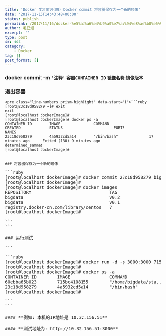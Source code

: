 ```yaml
---
title: 'Docker 学习笔记(四) Docker commit 将容器保存为一个新的镜像'
date: '2017-11-16T14:43:48+00:00'
status: publish
permalink: /2017/11/16/docker-%e5%ad%a6%e4%b9%a0%e7%ac%94%e8%ae%b0%e5%9b%9b-docker-commit-%e5%b0%86%e5%ae%b9%e5%99%a8%e4%bf%9d%e5%ad%98%e4%b8%ba%e4%b8%80%e4%b8%aa%e6%96%b0%e7%9a%84%e9%95%9c%e5%83%8f
author: 毛巳煜
excerpt: ''
type: post
id: 405
category:
    - Docker
tag: []
post_format: []
---
```

### **docker commit -m `'注释'` `容器CONTAINER ID` `镜像名称`:`镜像版本`**

### 退出容器

```
<pre class="line-numbers prism-highlight" data-start="1">```ruby
[root@23c18d958279 ~]# exit
exit
[root@localhost dockerImage]#
[root@localhost dockerImage]# docker ps -a
CONTAINER ID        IMAGE               COMMAND                  CREATED             STATUS                       PORTS                    NAMES
23c18d958279        4a5932cd5a14        "/bin/bash"              17 minutes ago      Exited (130) 9 minutes ago                            determined_sammet
[root@localhost dockerImage]#

```
```

### 将容器保存为一个新的镜像

```
<pre class="line-numbers prism-highlight" data-start="1">```ruby
[root@localhost dockerImage]# docker commit 23c18d958279 bigdata:v0.2
[root@localhost dockerImage]#
[root@localhost dockerImage]# docker images
REPOSITORY                              TAG                 IMAGE ID            CREATED             SIZE
bigdata                                 v0.2                715bc4108155        8 minutes ago       1.64GB
bigdata                                 v0.1                4a5932cd5a14        4 hours ago         1.64GB
registry.docker-cn.com/library/centos   7                   d123f4e55e12        4 days ago          197MB
[root@localhost dockerImage]#

```
```

### 运行测试

```
<pre class="line-numbers prism-highlight" data-start="1">```ruby
[root@localhost dockerImage]# docker run -d -p 3000:3000 715bc4108155 /home/bigdata/start.sh
[root@localhost dockerImage]#
[root@localhost dockerImage]# docker ps -a
CONTAINER ID        IMAGE               COMMAND                  CREATED             STATUS                       PORTS                    NAMES
60ebba65b023        715bc4108155        "/home/bigdata/sta..."   7 minutes ago       Up 7 minutes                 0.0.0.0:3000->3000/tcp   naughty_shannon
23c18d958279        4a5932cd5a14        "/bin/bash"              17 minutes ago      Exited (130) 9 minutes ago                            determined_sammet
[root@localhost dockerImage]#

```
```

#### **例如: 本机的IP地址是 10.32.156.51**

#### **测试地址为: http://10.32.156.51:3000**